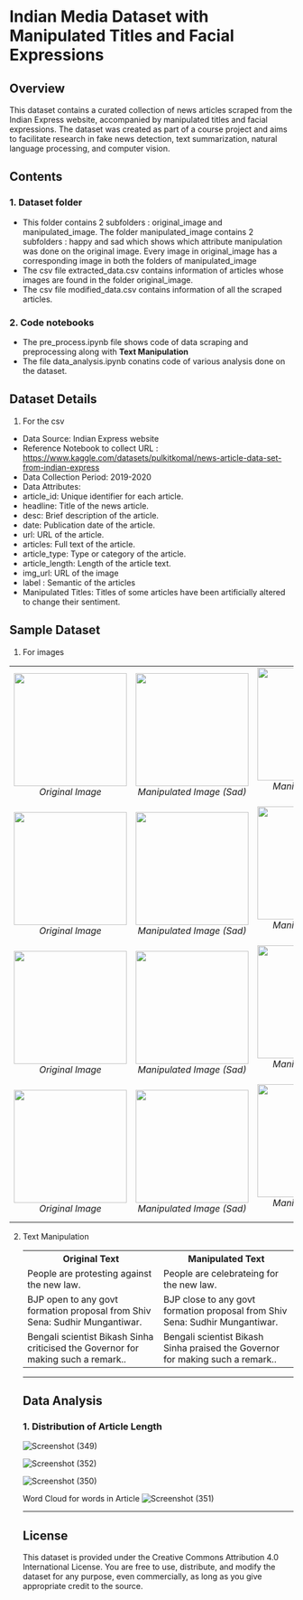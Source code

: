 # Indian Media Dataset with Manipulated Titles and Facial Expressions

## Overview

This dataset contains a curated collection of news articles scraped from the Indian Express website, accompanied by manipulated titles and facial expressions. The dataset was created as part of a course project and aims to facilitate research in fake news detection, text summarization, natural language processing, and computer vision.

## Contents

### 1. Dataset folder
* This folder contains 2 subfolders : original_image and manipulated_image. The folder manipulated_image contains 2 subfolders : happy and sad which shows which attribute manipulation was done on the original image. Every image in original_image has a corresponding image in both the folders of manipulated_image
* The csv file extracted_data.csv contains information of articles whose images are found in the folder original_image.
* The csv file modified_data.csv contains information of all the scraped articles.

### 2. Code notebooks
* The pre_process.ipynb file shows code of data scraping and preprocessing along with **Text Manipulation**
* The file data_analysis.ipynb conatins code of various analysis done on the dataset.

## Dataset Details

1. For the csv
* Data Source: Indian Express website 
* Reference Notebook to collect URL : https://www.kaggle.com/datasets/pulkitkomal/news-article-data-set-from-indian-express
* Data Collection Period: 2019-2020
* Data Attributes:
* article_id: Unique identifier for each article.
* headline: Title of the news article.
* desc: Brief description of the article.
* date: Publication date of the article.
* url: URL of the article.
* articles: Full text of the article.
* article_type: Type or category of the article.
* article_length: Length of the article text.
* img_url: URL of the image
* label : Semantic of the articles
* Manipulated Titles: Titles of some articles have been artificially altered to change their sentiment.


## Sample Dataset
1. For images

<table>
  <tr>
    <td align="center">
      <img src="https://github.com/A-Shubhi/DA323_Indian_Media_Dataset/assets/95265187/b2ba8a29-d2b4-4de4-9acf-a5501429ca22" width="200" />
      <br />
      <em>Original Image</em>
    </td>
    <td align="center">
      <img src="https://github.com/A-Shubhi/DA323_Indian_Media_Dataset/assets/95265187/edb8adc4-770a-4edc-a60d-2f3650241663" width="200" />
      <br />
      <em>Manipulated Image (Sad)</em>
    </td>
    <td align="center">
      <img src="https://github.com/A-Shubhi/DA323_Indian_Media_Dataset/assets/95265187/425e70ab-7b4a-44e5-b790-f597e458ad73" width="200" />
      <br />
      <em>Manipulated Image (Happy)</em>
    </td>
  </tr>

  
  <tr>
    <td align="center">
      <img src="https://github.com/A-Shubhi/DA323_Indian_Media_Dataset/assets/95265187/ef7f6cfe-14a6-46de-8d44-9e6379b06c7a" width="200" />
      <br />
      <em>Original Image</em>
    </td>
    <td align="center">
      <img src="https://github.com/A-Shubhi/DA323_Indian_Media_Dataset/assets/95265187/61dd1f23-81b1-4dfb-b316-5b538369c851" width="200" />
      <br />
      <em>Manipulated Image (Sad)</em>
    </td>
    <td align="center">
      <img src="https://github.com/A-Shubhi/DA323_Indian_Media_Dataset/assets/95265187/0275d277-d699-43d6-8800-f2845c55883b" width="200" />
      <br />
      <em>Manipulated Image (Happy)</em>
    </td>
  </tr>

  <tr>
    <td align="center">
      <img src="https://github.com/A-Shubhi/DA323_Indian_Media_Dataset/assets/95265187/8f051725-7c00-40d3-a955-0073ed02c39c" width="200" />
      <br />
      <em>Original Image</em>
    </td>
    <td align="center">
      <img src="https://github.com/A-Shubhi/DA323_Indian_Media_Dataset/assets/95265187/a9191a92-58ac-4944-82d4-6ddbc86882cc" width="200" />
      <br />
      <em>Manipulated Image (Sad)</em>
    </td>
    <td align="center">
      <img src="https://github.com/A-Shubhi/DA323_Indian_Media_Dataset/assets/95265187/6619f429-5dc1-4cfe-89aa-3af6a61fc48a" width="200" />
      <br />
      <em>Manipulated Image (Happy)</em>
    </td>
  </tr>


  <tr>
    <td align="center">
      <img src="https://github.com/A-Shubhi/DA323_Indian_Media_Dataset/assets/95265187/cd2f3596-ab3e-4285-acda-4fb9b45bd2ff" width="200" />
      <br />
      <em>Original Image</em>
    </td>
    <td align="center">
      <img src="https://github.com/A-Shubhi/DA323_Indian_Media_Dataset/assets/95265187/a83fa4f0-613f-4f4d-9a55-0b928bb4f5ff" width="200" />
      <br />
      <em>Manipulated Image (Sad)</em>
    </td>
    <td align="center">
      <img src="https://github.com/A-Shubhi/DA323_Indian_Media_Dataset/assets/95265187/a42b6eeb-a9c3-4a85-8622-f61b6023e387" width="200" />
      <br />
      <em>Manipulated Image (Happy)</em>
    </td>
  </tr>

  
</table>

2. Text Manipulation

   <table>
  <tr>
    <th>Original Text</th>
    <th>Manipulated Text</th>
  </tr>
  <tr>
    <td>People are protesting against the new law.</td>
    <td>People are celebrateing for the new law.</td>
  </tr>
  <tr>
    <td>BJP open to any govt formation proposal from Shiv Sena: Sudhir Mungantiwar.</td>
    <td>BJP close to any govt formation proposal from Shiv Sena: Sudhir Mungantiwar.</td>
  </tr>
  <tr>
    <td>Bengali scientist Bikash Sinha criticised the Governor for making such a remark..</td>
    <td>Bengali scientist Bikash Sinha praised the Governor for making such a remark..</td>
  </tr>
  <!-- Add more rows as needed -->
</table>

-----
## Data Analysis

### 1. Distribution of Article Length
![Screenshot (349)](https://github.com/A-Shubhi/DA323_Indian_Media_Dataset/assets/95265187/1a77a1a7-5675-473b-ab6b-2cecb165558f)


![Screenshot (352)](https://github.com/A-Shubhi/DA323_Indian_Media_Dataset/assets/95265187/0a11d4ab-3064-4d46-b6da-4f9c014275c9)


![Screenshot (350)](https://github.com/A-Shubhi/DA323_Indian_Media_Dataset/assets/95265187/fd18a7a3-41ad-4e35-b7cf-4ccb86c448a3)

Word Cloud for words in Article
![Screenshot (351)](https://github.com/A-Shubhi/DA323_Indian_Media_Dataset/assets/95265187/9e4799a0-4afa-4fce-a90a-5f2d216a0697)





----- 
## License
This dataset is provided under the Creative Commons Attribution 4.0 International License. You are free to use, distribute, and modify the dataset for any purpose, even commercially, as long as you give appropriate credit to the source.
